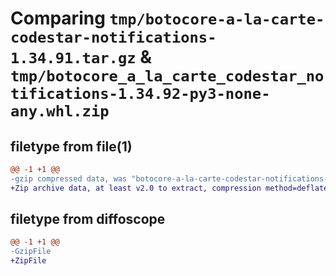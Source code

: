 # Comparing `tmp/botocore-a-la-carte-codestar-notifications-1.34.91.tar.gz` & `tmp/botocore_a_la_carte_codestar_notifications-1.34.92-py3-none-any.whl.zip`

## filetype from file(1)

```diff
@@ -1 +1 @@
-gzip compressed data, was "botocore-a-la-carte-codestar-notifications-1.34.91.tar", last modified: Thu Apr 25 01:03:25 2024, max compression
+Zip archive data, at least v2.0 to extract, compression method=deflate
```

## filetype from diffoscope

```diff
@@ -1 +1 @@
-GzipFile
+ZipFile
```

